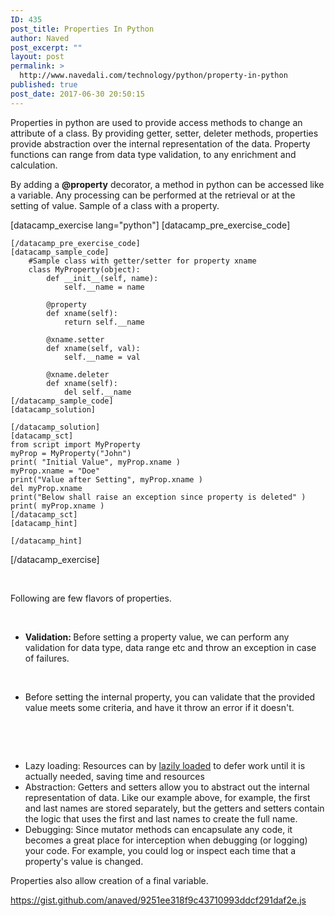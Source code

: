 ```yaml
---
ID: 435
post_title: Properties In Python
author: Naved
post_excerpt: ""
layout: post
permalink: >
  http://www.navedali.com/technology/python/property-in-python
published: true
post_date: 2017-06-30 20:50:15
---
```

Properties in python are used to provide access methods to change an attribute of a class. By providing getter, setter, deleter methods, properties provide abstraction over the internal representation of the data. Property functions can range from data type validation, to any enrichment and calculation.

By adding a <strong>@property</strong> decorator, a method in python can be accessed like a variable. Any processing can be performed at the retrieval or at the setting of value. Sample of a class with a property.

[datacamp_exercise lang="python"]
    [datacamp_pre_exercise_code]

    [/datacamp_pre_exercise_code]
    [datacamp_sample_code]
        #Sample class with getter/setter for property xname 
        class MyProperty(object):
            def __init__(self, name):
                self.__name = name

            @property
            def xname(self):
                return self.__name

            @xname.setter
            def xname(self, val):
                self.__name = val

            @xname.deleter
            def xname(self):
                del self.__name
    [/datacamp_sample_code]
    [datacamp_solution]

    [/datacamp_solution]
    [datacamp_sct]
    from script import MyProperty 
    myProp = MyProperty("John")
    print( "Initial Value", myProp.xname )
    myProp.xname = "Doe"
    print("Value after Setting", myProp.xname )
    del myProp.xname
    print("Below shall raise an exception since property is deleted" )
    print( myProp.xname )
    [/datacamp_sct]
    [datacamp_hint]

    [/datacamp_hint]
[/datacamp_exercise]

&nbsp;

Following are few flavors of properties.

&nbsp;
<ul>
 	<li><strong>Validation: </strong>Before setting a property value, we can perform any validation for data type, data range etc and throw an exception in case of failures.</li>
</ul>
&nbsp;
<ul>
 	<li>Before setting the internal property, you can validate that the provided value meets some criteria, and have it throw an error if it doesn't.</li>
</ul>
&nbsp;

&nbsp;
<ul>
 	<li>Lazy loading: Resources can by <a href="https://en.wikipedia.org/wiki/Lazy_loading" target="_blank" rel="nofollow noopener">lazily loaded</a> to defer work until it is actually needed, saving time and resources</li>
 	<li>Abstraction: Getters and setters allow you to abstract out the internal representation of data. Like our example above, for example, the first and last names are stored separately, but the getters and setters contain the logic that uses the first and last names to create the full name.</li>
 	<li>Debugging: Since mutator methods can encapsulate any code, it becomes a great place for interception when debugging (or logging) your code. For example, you could log or inspect each time that a property's value is changed.</li>
</ul>
Properties also allow creation of a final variable.

https://gist.github.com/anaved/9251ee318f9c43710993ddcf291daf2e.js